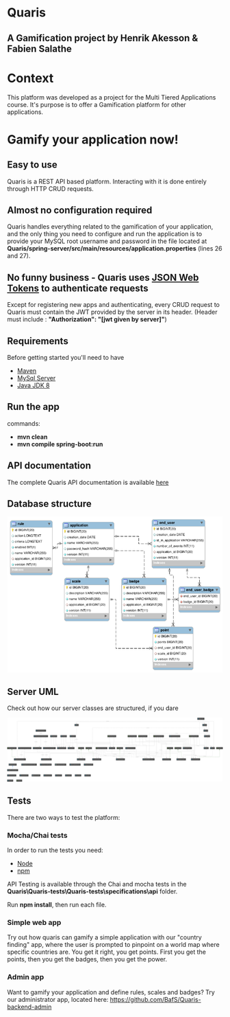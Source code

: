 # Quaris

## A Gamification project by Henrik Akesson & Fabien Salathe

# Context
This platform was developed as a project for the Multi Tiered Applications course.
It's purpose is to offer a Gamification platform for other applications.

# Gamify your application now!
## Easy to use
Quaris is a REST API based platform. Interacting with it is done entirely through HTTP CRUD requests.

## Almost no configuration required
Quaris handles everything related to the gamification of your application, and the only thing you need to configure and run the application is to provide your MySQL root username and password in the file located at **Quaris/spring-server/src/main/resources/application.properties** (lines 26 and 27).

## No funny business - Quaris uses [JSON Web Tokens](https://jwt.io/) to authenticate requests
Except for registering new apps and authenticating, every CRUD request to Quaris must contain the JWT provided by the server in its header. (Header must include : **"Authorization": "[jwt given by server]"**)

## Requirements
Before getting started you'll need to have
- [Maven](https://maven.apache.org/download.cgi)
- [MySql Server](https://dev.mysql.com/downloads/windows/installer/5.7.html)
- [Java JDK 8](http://www.oracle.com/technetwork/java/javase/downloads/jdk8-downloads-2133151.html)


## Run the app
commands:
- **mvn clean**
- **mvn compile spring-boot:run**

## API documentation
The complete Quaris API documentation is available [here](https://bafs.github.io/Quaris/)

## Database structure
![Database](./docs/db_uml.png)

## Server UML
Check out how our server classes are structured, if you dare

![UML](./docs/server_uml_2.png)

## Tests
There are two ways to test the platform:
### Mocha/Chai tests
In order to run the tests you need:
- [Node](https://nodejs.org/en/)
- [npm](https://www.npmjs.com/)

API Testing is available through the Chai and mocha tests in the **Quaris\Quaris-tests\Quaris-tests\specifications\api** folder.

Run **npm install**, then run each file.

### Simple web app
Try out how quaris can gamify a simple application with our "country finding" app, where the user is prompted to pinpoint on a world map where specific countries are. You get it right, you get points. First you get the points, then you get the badges, then you get the power.

### Admin app
Want to gamify your application and define rules, scales and badges? Try our administrator app, located here: https://github.com/BafS/Quaris-backend-admin